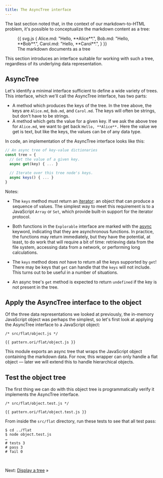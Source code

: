 ```yaml
---
title: The AsyncTree interface
---
```


The last section noted that, in the context of our markdown-to-HTML problem, it's possible to conceptualize the markdown content as a tree:

<figure>
  {{ svg.js {
    Alice.md: "Hello, **Alice**.",
    Bob.md: "Hello, **Bob**.",
    Carol.md: "Hello, **Carol**.",
  } }}
  <figcaption>The markdown documents as a tree</figcaption>
</figure>

This section introduces an interface suitable for working with such a tree, regardless of its underlying data representation.

## AsyncTree

Let's identify a minimal interface sufficient to define a wide variety of trees. This interface, which we'll call the AsyncTree interface, has two parts:

- A method which produces the keys of the tree. In the tree above, the keys are `Alice.md`, `Bob.md`, and `Carol.md`. The keys will often be strings, but don't have to be strings.
- A method which gets the value for a given key. If we ask the above tree for `Alice.md`, we want to get back `Hello, **Alice**.` Here the value we get is text, but like the keys, the values can be of any data type.

In code, an implementation of the AsyncTree interface looks like this:

```js
// An async tree of key-value dictionaries
const tree = {
  // Get the value of a given key.
  async get(key) { ... }

  // Iterate over this tree node's keys.
  async keys() { ... }
}
```

Notes:

- The `keys` method must return an [iterator](https://developer.mozilla.org/en-US/docs/Web/JavaScript/Reference/Iteration_protocols#the_iterator_protocol): an object that can produce a sequence of values. The simplest way to meet this requirement is to a JavaScript `Array` or `Set`, which provide built-in support for the iterator protocol.

- Both functions in the `Explorable` interface are marked with the [async](https://developer.mozilla.org/en-US/docs/Web/JavaScript/Reference/Statements/async_function) keyword, indicating that they are asynchronous functions. In practice, the functions may return immediately, but they have the potential, at least, to do work that will require a bit of time: retrieving data from the file system, accessing data from a network, or performing long calculations.

- The `keys` method does _not_ have to return all the keys supported by `get`! There may be keys that `get` can handle that the `keys` will not include. This turns out to be useful in a number of situations.

- An async tree's `get` method is expected to return `undefined` if the key is not present in the tree.

## Apply the AsyncTree interface to the object

Of the three data representations we looked at previously, the in-memory JavaScript object was perhaps the simplest, so let's first look at applying the AsyncTree interface to a JavaScript object:

```{{'js'}}
/* src/flat/object.js */

{{ pattern.ori/flat/object.js }}
```

This module exports an async tree that wraps the JavaScript object containing the markdown data. For now, this wrapper can only handle a flat object — later we will extend this to handle hierarchical objects.

## Test the object tree

The first thing we can do with this object tree is programmatically verify it implements the AsyncTree interface.

```{{'js'}}
/* src/flat/object.test.js */

{{ pattern.ori/flat/object.test.js }}
```

<span class="tutorialStep"></span> From inside the `src/flat` directory, run these tests to see that all test pass:

```console
$ cd ../flat
$ node object.test.js
…
# tests 3
# pass 3
# fail 0
```

&nbsp;

Next: [Display a tree](display.html) »

